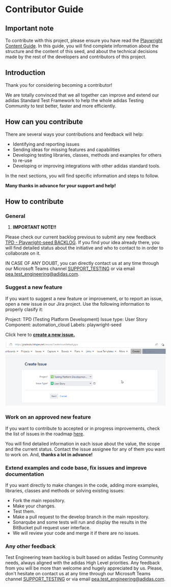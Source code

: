 # Contributor Guide

## Important note

To contribute with this project, please ensure you have read the [Playwright Content Guide](PlaywrightContentGuide.md). In this guide, you will find complete information about the structure and the content of this seed, and about the technical decisions made by the rest of the developers and contributors of this project.

## Introduction
Thank you for considering becoming a contributor!

We are totally convinced that we all together can improve and extend our adidas Standard Test Framework to help the whole adidas Testing Community to test better, faster and more efficiently.

## How can you contribute
There are several ways your contributions and feedback will help:
- Identifying and reporting issues
- Sending ideas for missing features and capabilities
- Developing testing libraries, classes, methods and examples for others to re-use
- Developing or improving integrations with other adidas standard tools.

In the next sections, you will find specific information and steps to follow.

**Many thanks in advance for your support and help!**

## How to contribute
### General
1. **IMPORTANT NOTE!!**

Please check our current backlog previous to submit any new feedback [TPD - Playwright-seed BACKLOG](https://jira.tools.3stripes.net/issues/?jql=project%20%3D%20TPD%20AND%20component%20%3D%20automation_cloud%20AND%20labels%20%3D%20playwright-seed%20AND%20issuetype%20in%20(Sub-task%2C%20%22User%20Story%22)%20AND%20status%20!%3D%20Closed). If you find your idea already there, you will find detailed status about the initiative and who to contact to in order to collaborate on it.

IN CASE OF ANY DOUBT, you can directly contact us at any time through our Microsoft Teams channel [SUPPORT_TESTING](https://teams.microsoft.com/l/channel/19%3a9887ce8b989549f7ba468c80885926da%40thread.tacv2/SUPPORT_TESTING?groupId=9ebcbabe-a60f-4b1f-bf48-a51d799159f0&tenantId=3bfeb222-e42c-4535-aace-ea6f7751369b) or via email [pea.test_engineering@adidas.com](mailto:pea.test_engineering@adidas.com).

### Suggest a new feature
If you want to suggest a new feature or improvement, or to report an issue, open a new issue in our Jira project. Use the following information to properly clasify it:

Project: TPD (Testing Platform Development)
Issue type: User Story
Component: automation_cloud
Labels: playwright-seed

Click here to [**create a new issue.**](https://jira.tools.3stripes.net/secure/CreateIssue!default.jspa)

![Create Issue](images/06-CreateIssue.png)

### Work on an approved new feature
If you want to contribute to accepted or in progress improvements, check the list of issues in the roadmap [here](https://jira.tools.3stripes.net/issues/?jql=project%20%3D%20TPD%20AND%20component%20%3D%20automation_cloud%20AND%20labels%20%3D%20playwright-seed%20AND%20issuetype%20in%20(Sub-task%2C%20%22User%20Story%22)%20AND%20status%20not%20in%20(Open%2C%20Closed)).

You will find detailed information in each issue about the value, the scope and the current status. Contact the issue assignee for any of them you want to work on. And, **thanks a lot in advance!**

### Extend examples and code base, fix issues and improve documentation
If you want directly to make changes in the code, adding more examples, libraries, classes and methods or solving existing issues:

- Fork the main repository.
- Make your changes.
- Test them.
- Make a pull request to the develop branch in the main repository.
- Sonarqube and some tests will run and display the results in the BitBucket pull request user interface.
- We will review your code and merge it if there are no issues.

### Any other feedback
Test Engineering team backlog is built based on adidas Testing Community needs, always aligned with the adidas High Level priorities. Any feedback from you will be more than welcome and hugely appreciated by us. Please, don't hesitate on contact us at any time through our Microsoft Teams channel [SUPPORT_TESTING](https://teams.microsoft.com/l/channel/19%3a9887ce8b989549f7ba468c80885926da%40thread.tacv2/SUPPORT_TESTING?groupId=9ebcbabe-a60f-4b1f-bf48-a51d799159f0&tenantId=3bfeb222-e42c-4535-aace-ea6f7751369b) or via email [pea.test_engineering@adidas.com](mailto:pea.test_engineering@adidas.com).